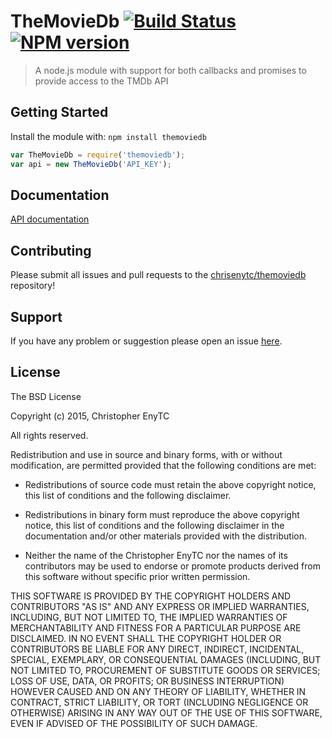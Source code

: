# TheMovieDb [![Build Status](https://secure.travis-ci.org/chrisenytc/themoviedb.png?branch=master)](http://travis-ci.org/chrisenytc/themoviedb) [![NPM version](https://badge-me.herokuapp.com/api/npm/themoviedb.png)](http://badges.enytc.com/for/npm/themoviedb)

> A node.js module with support for both callbacks and promises to provide access to the TMDb API

## Getting Started
Install the module with: `npm install themoviedb`

```javascript
var TheMovieDb = require('themoviedb');
var api = new TheMovieDb('API_KEY');
```

## Documentation

[API documentation](http://themoviedb.js.org/)

## Contributing

Please submit all issues and pull requests to the [chrisenytc/themoviedb](https://github.com/chrisenytc/themoviedb) repository!

## Support
If you have any problem or suggestion please open an issue [here](https://github.com/chrisenytc/themoviedb/issues).

## License 

The BSD License

Copyright (c) 2015, Christopher EnyTC

All rights reserved.

Redistribution and use in source and binary forms, with or without modification,
are permitted provided that the following conditions are met:

* Redistributions of source code must retain the above copyright notice, this
  list of conditions and the following disclaimer.

* Redistributions in binary form must reproduce the above copyright notice, this
  list of conditions and the following disclaimer in the documentation and/or
  other materials provided with the distribution.

* Neither the name of the Christopher EnyTC nor the names of its
  contributors may be used to endorse or promote products derived from
  this software without specific prior written permission.

THIS SOFTWARE IS PROVIDED BY THE COPYRIGHT HOLDERS AND CONTRIBUTORS "AS IS" AND
ANY EXPRESS OR IMPLIED WARRANTIES, INCLUDING, BUT NOT LIMITED TO, THE IMPLIED
WARRANTIES OF MERCHANTABILITY AND FITNESS FOR A PARTICULAR PURPOSE ARE
DISCLAIMED. IN NO EVENT SHALL THE COPYRIGHT HOLDER OR CONTRIBUTORS BE LIABLE FOR
ANY DIRECT, INDIRECT, INCIDENTAL, SPECIAL, EXEMPLARY, OR CONSEQUENTIAL DAMAGES
(INCLUDING, BUT NOT LIMITED TO, PROCUREMENT OF SUBSTITUTE GOODS OR SERVICES;
LOSS OF USE, DATA, OR PROFITS; OR BUSINESS INTERRUPTION) HOWEVER CAUSED AND ON
ANY THEORY OF LIABILITY, WHETHER IN CONTRACT, STRICT LIABILITY, OR TORT
(INCLUDING NEGLIGENCE OR OTHERWISE) ARISING IN ANY WAY OUT OF THE USE OF THIS
SOFTWARE, EVEN IF ADVISED OF THE POSSIBILITY OF SUCH DAMAGE.
